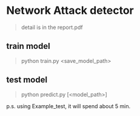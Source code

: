 # Network Attack detector
> detail is in the report.pdf
## train model
> python train.py <folderpath> <save_model_path>

## test model
> python predict.py <folderpath> [<model_path>]

p.s. using Example_test, it will spend about 5 min.

